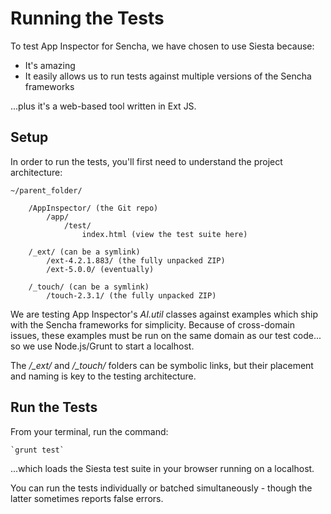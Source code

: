 # Running the Tests

To test App Inspector for Sencha, we have chosen to use Siesta because:

* It's amazing
* It easily allows us to run tests against multiple versions of the Sencha frameworks

...plus it's a web-based tool written in Ext JS.

## Setup

In order to run the tests, you'll first need to understand the project architecture:

    ~/parent_folder/

        /AppInspector/ (the Git repo)
            /app/
                /test/
                    index.html (view the test suite here)
                
        /_ext/ (can be a symlink)
            /ext-4.2.1.883/ (the fully unpacked ZIP)
            /ext-5.0.0/ (eventually)
            
        /_touch/ (can be a symlink)
            /touch-2.3.1/ (the fully unpacked ZIP)

We are testing App Inspector's *AI.util* classes against examples which ship with the Sencha frameworks for simplicity.
Because of cross-domain issues, these examples must be run on the same domain as our test code... so we use Node.js/Grunt to start a localhost.

The */_ext/* and */_touch/* folders can be symbolic links, but their placement and naming is key to the testing architecture.

## Run the Tests

From your terminal, run the command:

    `grunt test`

...which loads the Siesta test suite in your browser running on a localhost.

You can run the tests individually or batched simultaneously - though the latter sometimes reports false errors.